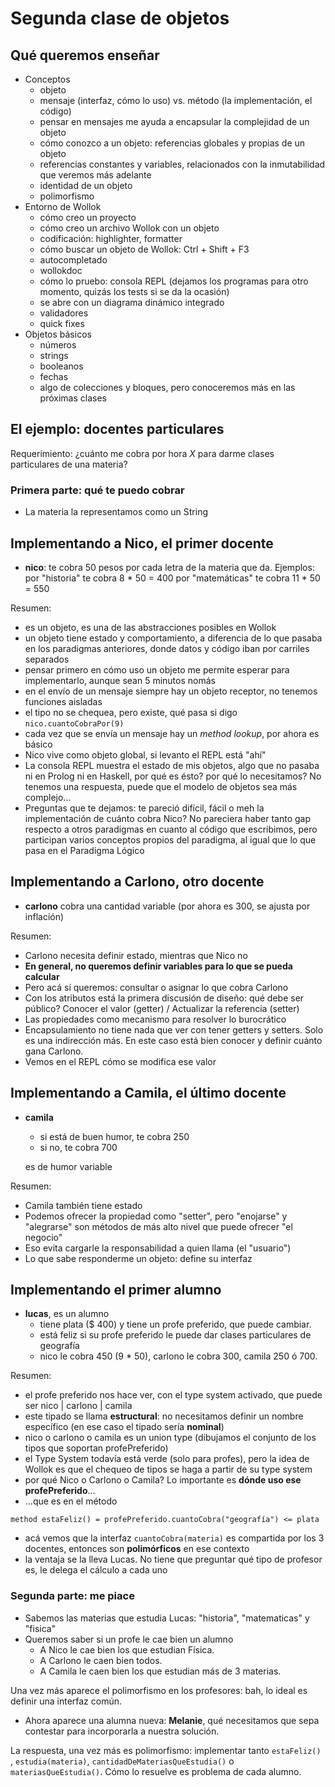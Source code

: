 # Segunda clase de objetos

## Qué queremos enseñar

- Conceptos
  - objeto
  - mensaje (interfaz, cómo lo uso) vs. método (la implementación, el código)
  - pensar en mensajes me ayuda a encapsular la complejidad de un objeto
  - cómo conozco a un objeto: referencias globales y propias de un objeto
  - referencias constantes y variables, relacionados con la inmutabilidad que veremos más adelante
  - identidad de un objeto
  - polimorfismo
- Entorno de Wollok
  - cómo creo un proyecto
  - cómo creo un archivo Wollok con un objeto
  - codificación: highlighter, formatter
  - cómo buscar un objeto de Wollok: Ctrl + Shift + F3
  - autocompletado
  - wollokdoc
  - cómo lo pruebo: consola REPL (dejamos los programas para otro momento, quizás los tests si se da la ocasión)
  - se abre con un diagrama dinámico integrado
  - validadores
  - quick fixes
- Objetos básicos
  - números
  - strings
  - booleanos
  - fechas
  - algo de colecciones y bloques, pero conoceremos más en las próximas clases

## El ejemplo: docentes particulares

Requerimiento: ¿cuánto me cobra por hora _X_ para darme clases particulares de una materia?

### Primera parte: qué te puedo cobrar

- La materia la representamos como un String

## Implementando a Nico, el primer docente

- **nico**: te cobra 50 pesos por cada letra de la materia que da.
  Ejemplos: por "historia" te cobra 8 * 50 = 400
  por "matemáticas" te cobra 11 * 50 = 550

Resumen:

- es un objeto, es una de las abstracciones posibles en Wollok
- un objeto tiene estado y comportamiento, a diferencia de lo que pasaba en los paradigmas anteriores, donde datos y código iban por carriles separados
- pensar primero en cómo uso un objeto me permite esperar para implementarlo, aunque sean 5 minutos nomás
- en el envío de un mensaje siempre hay un objeto receptor, no tenemos funciones aisladas
- el tipo no se chequea, pero existe, qué pasa si digo `nico.cuantoCobraPor(9)`
- cada vez que se envía un mensaje hay un _method lookup_, por ahora es básico
- Nico vive como objeto global, si levanto el REPL está "ahí"
- La consola REPL muestra el estado de mis objetos, algo que no pasaba ni en Prolog ni en Haskell, por qué es ésto? por qué lo necesitamos? No tenemos una respuesta, puede que el modelo de objetos sea más complejo...
- Preguntas que te dejamos: te pareció difícil, fácil o meh la implementación de cuánto cobra Nico? No pareciera haber tanto gap respecto a otros paradigmas en cuanto al código que escribimos, pero participan varios conceptos propios del paradigma, al igual que lo que pasa en el Paradigma Lógico
  
## Implementando a Carlono, otro docente

- **carlono**
  cobra una cantidad variable (por ahora es 300, se ajusta por inflación)

Resumen:

- Carlono necesita definir estado, mientras que Nico no
- **En general, no queremos definir variables para lo que se pueda calcular**
- Pero acá sí queremos: consultar o asignar lo que cobra Carlono
- Con los atributos está la primera discusión de diseño: qué debe ser público? Conocer el valor (getter) / Actualizar la referencia (setter)
- Las propiedades como mecanismo para resolver lo burocrático
- Encapsulamiento no tiene nada que ver con tener getters y setters. Solo es una indirección más. En este caso está bien conocer y definir cuánto gana Carlono.
- Vemos en el REPL cómo se modifica ese valor

## Implementando a Camila, el último docente

- **camila**
  - si está de buen humor, te cobra 250 
  - si no, te cobra 700

  es de humor variable

Resumen:

- Camila también tiene estado
- Podemos ofrecer la propiedad como "setter", pero "enojarse" y "alegrarse" son métodos de más alto nivel que puede ofrecer "el negocio"
- Eso evita cargarle la responsabilidad a quien llama (el "usuario")
- Lo que sabe responderme un objeto: define su interfaz

## Implementando el primer alumno

- **lucas**, es un alumno
  - tiene plata ($ 400) y tiene un profe preferido, que puede cambiar.
  - está feliz si su profe preferido le puede dar clases particulares de geografía
  - nico le cobra 450 (9 * 50), carlono le cobra 300, camila 250 ó 700.

Resumen:
- el profe preferido nos hace ver, con el type system activado, que puede ser nico | carlono | camila
- este tipado se llama **estructural**: no necesitamos definir un nombre específico (en ese caso el tipado sería **nominal**)
- nico o carlono o camila es un union type (dibujamos el conjunto de los tipos que soportan profePreferido)
- el Type System todavía está verde (solo para profes), pero la idea de Wollok es que el chequeo de tipos se haga a partir de su type system
- por qué Nico o Carlono o Camila? Lo importante es **dónde uso ese profePreferido**...
- ...que es en el método

```wollok
method estaFeliz() = profePreferido.cuantoCobra("geografía") <= plata
```

- acá vemos que la interfaz `cuantoCobra(materia)` es compartida por los 3 docentes, entonces son **polimórficos** en ese contexto
- la ventaja se la lleva Lucas. No tiene que preguntar qué tipo de profesor es, le delega el cálculo a cada uno

### Segunda parte: me piace

- Sabemos las materias que estudia Lucas: "historia", "matematicas" y "fisica"
- Queremos saber si un profe le cae bien un alumno
  - A Nico le cae bien los que estudian Física.
  - A Carlono le caen bien todos.
  - A Camila le caen bien los que estudian más de 3 materias.

Una vez más aparece el polimorfismo en los profesores: bah, lo ideal es definir una interfaz común.

- Ahora aparece una alumna nueva: **Melanie**, qué necesitamos que sepa contestar para incorporarla a nuestra solución.

La respuesta, una vez más es polimorfismo: implementar tanto `estaFeliz()` , `estudia(materia)`, `cantidadDeMateriasQueEstudia()` o `materiasQueEstudia()`. Cómo lo resuelve es problema de cada alumno.

